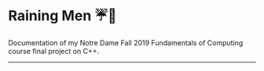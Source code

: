 # Raining Men :umbrella::man_dancing:

Documentation of my Notre Dame Fall 2019 Fundamentals of Computing course final project on C++.

---
